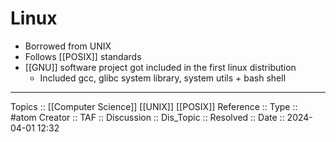# Linux

- Borrowed from UNIX
- Follows [[POSIX]] standards
- [[GNU]] software project got included in the first linux distribution
	- Included gcc, glibc system library, system utils + bash shell
---
Topics :: [[Computer Science]] [[UNIX]] [[POSIX]]
Reference ::
Type :: #atom
Creator ::
TAF ::
Discussion ::
Dis_Topic :: 
Resolved ::
Date :: 2024-04-01 12:32
